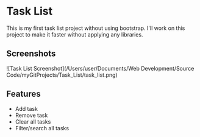 
# Task List

This is my first task list project without using bootstrap. I'll work on this project to make it faster without applying any libraries.


## Screenshots

![Task List Screenshot](/Users/user/Documents/Web Development/Source Code/myGitProjects/Task_List/task_list.png)

  
## Features

- Add task
- Remove task
- Clear all tasks
- Filter/search all tasks

  